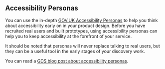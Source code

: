 ## Accessibility Personas

You can use the in-depth [GOV.UK Accessibility Personas](https://www.gov.uk/government/publications/understanding-disabilities-and-impairments-user-profiles) to help you think about accessibility early on in your product design. Before you have recruited real users and built prototypes, using accessibility personas can help you to keep accessibility at the forefront of your service.

It should be noted that personas will never replace talking to real users, but they can be a useful tool in the early stages of your discovery work.

You can read a [GDS blog post about accessibility personas](https://accessibility.blog.gov.uk/2019/02/11/using-persona-profiles-to-test-accessibility/).
